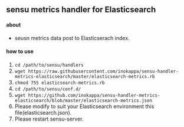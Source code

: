 ## sensu metrics handler for Elasticsearch

#### about

 * seusn metrics data post to Elasticserach index.

#### how to use

 1. `cd /path/to/sensu/handlers`
 1. `wget https://raw.githubusercontent.com/inokappa/sensu-handler-metrics-elasticsearch/master/elasticsearch-metrics.rb` 
 1. `chmod 755 elasticsearch-metrics.rb`
 1. `cd /path/to/sensu/conf.d/`
 1. `wget https://github.com/inokappa/sensu-handler-metrics-elasticsearch/blob/master/elasticsearch-metrics.json`
 1. Please modify to suit your Elasticsearch environment this file(elasticsearch.json).
 1. Please restart sensu-server.
